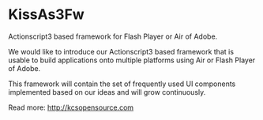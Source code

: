 # KissAs3Fw
Actionscript3 based framework for Flash Player or Air of Adobe.

 We would like to introduce our Actionscript3 based framework that is usable to build applications onto multiple platforms using Air or Flash Player of Adobe.

This framework will contain the set of frequently used UI components implemented based on our ideas and will grow continuously.

Read more: http://kcsopensource.com
